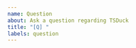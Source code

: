 ```yaml
---
name: Question
about: Ask a question regarding TSDuck
title: "[Q] "
labels: question
---
```


<!-- Feel free to ask any question about TSDuck -->
